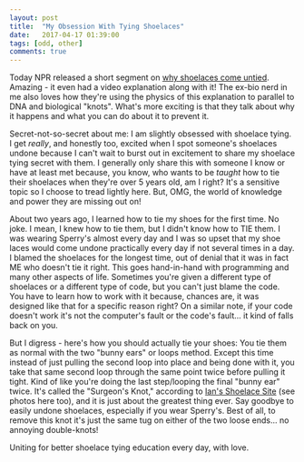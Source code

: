 ```yaml
---
layout: post
title:  "My Obsession With Tying Shoelaces"
date:   2017-04-17 01:39:00
tags: [odd, other]
comments: true
---
```


Today NPR released a short segment on [why shoelaces come untied][shoelaces]. Amazing - it even had a video explanation along with it! The ex-bio nerd in me also loves how they're using the physics of this explanation to parallel to DNA and biological "knots". What's more exciting is that they talk about why it happens and what you can do about it to prevent it.

Secret-not-so-secret about me: I am slightly obsessed with shoelace tying. I get *really*, and honestly too, excited when I spot someone's shoelaces undone because I can't wait to burst out in excitement to share my shoelace tying secret with them. I generally only share this with someone I know or have at least met because, you know, who wants to be *taught* how to tie their shoelaces when they're over 5 years old, am I right? It's a sensitive topic so I choose to tread lightly here. But, OMG, the world of knowledge and power they are missing out on!

About two years ago, I learned how to tie my shoes for the first time. No joke. I mean, I knew how to tie them, but I didn't know how to TIE them. I was wearing Sperry's almost every day and I was so upset that my shoe laces would come undone practically every day if not several times in a day. I blamed the shoelaces for the longest time, out of denial that it was in fact ME who doesn't tie it right. This goes hand-in-hand with programming and many other aspects of life. Sometimes you're given a different type of shoelaces or a different type of code, but you can't just blame the code. You have to learn how to work with it because, chances are, it was designed like that for a specific reason right? On a similar note, if your code doesn't work it's not the computer's fault or the code's fault... it kind of falls back on you.

But I digress - here's how you should actually tie your shoes: You tie them as normal with the two "bunny ears" or loops method. Except this time instead of just pulling the second loop into place and being done with it, you take that same second loop through the same point twice before pulling it tight. Kind of like you're doing the last step/looping the final "bunny ear" twice. It's called the "Surgeon's Knot," according to [Ian's Shoelace Site][ian] (see photos here too), and it is just about the greatest thing ever. Say goodbye to easily undone shoelaces, especially if you wear Sperry's. Best of all, to remove this knot it's just the same tug on either of the two loose ends... no annoying double-knots!

Uniting for better shoelace tying education every day, with love.


[shoelaces]: http://www.npr.org/sections/health-shots/2017/04/17/523636317/untangling-the-mystery-of-why-shoelaces-come-untied
[ian]: https://www.fieggen.com/shoelace/surgeonknot.htm
